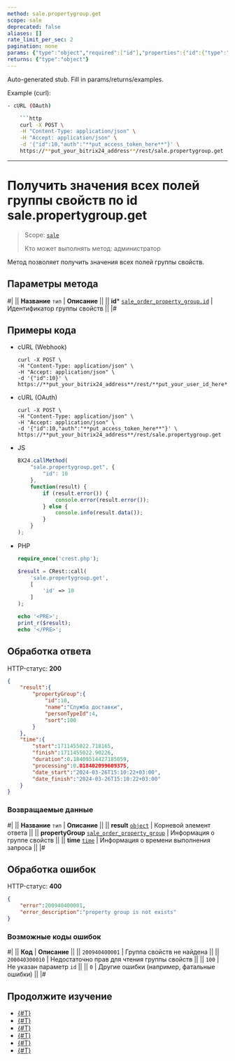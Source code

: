 ```yaml
---
method: sale.propertygroup.get
scope: sale
deprecated: false
aliases: []
rate_limit_per_sec: 2
pagination: none
params: {"type":"object","required":["id"],"properties":{"id":{"type":"integer"}}}
returns: {"type":"object"}
---
```


Auto-generated stub. Fill in params/returns/examples.

Example (curl):

```bash
- cURL (OAuth)

    ```http
    curl -X POST \
    -H "Content-Type: application/json" \
    -H "Accept: application/json" \
    -d '{"id":10,"auth":"**put_access_token_here**"}' \
    https://**put_your_bitrix24_address**/rest/sale.propertygroup.get
```

---

# Получить значения всех полей группы свойств по id sale.propertygroup.get

> Scope: [`sale`](../../scopes/permissions.md)
>
> Кто может выполнять метод: администратор

Метод позволяет получить значения всех полей группы свойств. 

## Параметры метода



#|
|| **Название**
`тип` | **Описание** ||
|| **id***
[`sale_order_property_group.id`](../data-types.md) | Идентификатор группы свойств ||
|#

## Примеры кода





- cURL (Webhook)

    ```http
    curl -X POST \
    -H "Content-Type: application/json" \
    -H "Accept: application/json" \
    -d '{"id":10}' \
    https://**put_your_bitrix24_address**/rest/**put_your_user_id_here**/**put_your_webbhook_here**/sale.propertygroup.get
    ```

- cURL (OAuth)

    ```http
    curl -X POST \
    -H "Content-Type: application/json" \
    -H "Accept: application/json" \
    -d '{"id":10,"auth":"**put_access_token_here**"}' \
    https://**put_your_bitrix24_address**/rest/sale.propertygroup.get
    ```

- JS

    ```js
    BX24.callMethod(
        "sale.propertygroup.get", {
            "id": 10
        },
        function(result) {
            if (result.error()) {
                console.error(result.error());
            } else {
                console.info(result.data());
            }
        }
    );
    ```

- PHP

    ```php
    require_once('crest.php');

    $result = CRest::call(
        'sale.propertygroup.get',
        [
            'id' => 10
        ]
    );

    echo '<PRE>';
    print_r($result);
    echo '</PRE>';
    ```



## Обработка ответа

HTTP-статус: **200**

```json
{
    "result":{
        "propertyGroup":{
            "id":10,
            "name":"Служба доставки",
            "personTypeId":4,
            "sort":100
        }
    },
    "time":{
        "start":1711455022.718165,
        "finish":1711455022.90226,
        "duration":0.18409514427185059,
        "processing":0.018402099609375,
        "date_start":"2024-03-26T15:10:22+03:00",
        "date_finish":"2024-03-26T15:10:22+03:00"
    }
}
```

### Возвращаемые данные

#|
|| **Название**
`тип` | **Описание** ||
|| **result**
[`object`](../../data-types.md) | Корневой элемент ответа ||
|| **propertyGroup**
[`sale_order_property_group`](../data-types.md) | Информация о группе свойств ||
|| **time**
[`time`](../../data-types.md) | Информация о времени выполнения запроса ||
|#

## Обработка ошибок

HTTP-статус: **400**

```json
{
    "error":200940400001,
    "error_description":"property group is not exists"
}
```



### Возможные коды ошибок

#|
|| **Код** | **Описание** ||
|| `200940400001` | Группа свойств не найдена ||
|| `200040300010` | Недостаточно прав для чтения группы свойств ||
|| `100` | Не указан параметр `id` ||
|| `0` | Другие ошибки (например, фатальные ошибки) ||
|#



## Продолжите изучение

- [{#T}](./index.md)
- [{#T}](./sale-property-group-add.md)
- [{#T}](./sale-property-group-update.md)
- [{#T}](./sale-property-group-list.md)
- [{#T}](./sale-property-group-delete.md)
- [{#T}](./sale-property-group-get-fields.md)
